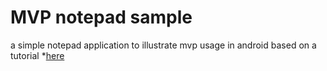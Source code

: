 # MVP notepad sample
a simple notepad application to illustrate mvp usage in android
based on a tutorial *[here](http://smartlab.ir/%D8%A2%D9%85%D9%88%D8%B2%D8%B4-%D8%A7%D9%86%D8%AF%D8%B1%D9%88%DB%8C%D8%AF-%D9%85%D8%B9%D9%85%D8%A7%D8%B1%DB%8C-mvp-%D8%A7%D9%86%D8%AF%D8%B1%D9%88%DB%8C%D8%AF/)
